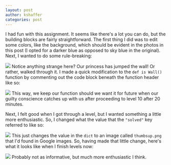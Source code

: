 ```yaml
---
layout: post
author: kshaffer
categories: post
---
```


I had fun with this assignment. It seems like there's a lot you can do, but the building blocks are fairly straightforward. The first thing I did was to edit some colors, like the background, which should be evident in the photos in this post (I opted for a darker blue as opposed to sky blue in the original). Next, I wanted to do some rule-breaking:

![](http://i.imgur.com/6YgLXHO)
Notice anything strange here? Our princess has jumped the wall! Or rather, walked through it. I made a quick modification to the `def is Wall()` function by commenting out the code block beneath the function header like so:

![](http://i.imgur.com/gnaNa8r)
This way, we keep our function should we want it for future when our guilty conscience catches up with us after proceeding to level 10 after 20 minutes.

Next, I felt good when I got through a level, but I wanted something a little more enthusiastic. So, I changed what the value that the `"solved"` key referred to like so:

![](http://i.imgur.com/9db4iEF)
This just changes the value in the `dict` to an image called `thumbsup.png` that I'd found in Google images. So, having made that little change, here's what it looks like when I finish levels now:

![](http://i.imgur.com/q1ecG5Q)
Probably not as informative, but much more enthusiastic I think.

